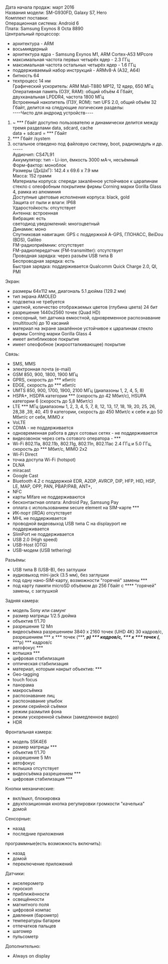 Дата начала продаж: март 2016 <br>
Названия модели: SM-G930FD, Galaxy S7, Hero <br>
Комплект поставки: <br>
Операционная система: Android 6 <br>
Плата: Samsung Exynos 8 Octa 8890 <br>
Центральный процессор:
- архитектура - ARM
- восьмиядерный
- архитектура ядра - Samsung Exynos M1, ARM Cortex-A53 MPcore
- максимальная частота первых четырёх ядер - 2.3 ГГц
- максимальная частота остальных четырёх ядер - 1.6 ГГц
- поддерживаемый набор инструкций - ARMv8-A (A32, A64)
- битность 64
- техпроцесс 14 нм <br>
Графический ускоритель: ARM Mali-T880 MP12, 12 ядер, 650 МГц <br>
Оперативная память (ОЗУ, RAM): общий объём 4 Гбайт, двухканальная LPDDR4, частота 1800 МГц <br>
Встроенный накопитель (ПЗУ, ROM): тип UFS 2.0, общий объём 32 Гбайт, делится на следующие логические разделы: <br>
----Чисто для андроид устройств---- <br>
1. ~ *** Гбайт доступно пользователю и динамически делится между тремя разделами data, sdcard, cache <br>
data + sdcard = *** Гбайт <br>
2. *** Гбайт /system <br>
3. остальное отведено под файловую систему, boot, радиомодуль и др. <br>
----- <br>
Аудиочип: CS47L91 <br>
Аккумулятор: тип - Li-ion, ёмкость 3000 мА·ч, несъёмный <br>
Форм-фактор: моноблок <br>
Размеры (ДхШхГ): 142.4 x 69.6 x 7.9 мм <br>
Масса: 152 грамм <br>
Материалы корпуса: спереди закалённое устойчивое к царапинам стекло с олеофобным покрытием фирмы Corning марки Gorilla Glass 4, рамка из алюминия <br> 
Доступные цветовые исполнения корпуса: black, gold <br>
Защита от пыли и влаги: IP68 <br>
Ударостойкость: отсутствует <br>
Антенна: встроенная <br>
Вибрация: есть <br>
светодиод уведомлений: многоцветный <br>
Динамик: моно <br>
Спутниковая навигация: GPS с поддержкой A-GPS, ГЛОНАСС, BeiDou (BDS), Galileo <br>
FM-радиоприёмник: отсутствует <br>
FM-радиопередатчик (FM-transmitter): отсутствует <br>
Проводная зарядка: через разъём USB типа B <br>
Беспроводная зарядка: есть <br>
Быстрая зарядка: поддерживается Qualcomm Quick Charge 2.0, QI, PMI <br>

Экран:
- размеры 64х112 мм, диагональ 5.1 дюйма (129.2 мм)
- тип экрана AMOLED
- подсветка не требуется
- цветной, количество отображаемых цветов (глубина цвета) 24 бит
- разрешение 1440x2560 точек (Quad HD)
- сенсорный, тип датчика емкостной, одновременное распознавание (multitouch) до 10 касаний
- материал на экране закалённое устойчивое к царапинам стекло фирмы Corning марки Gorilla Glass 4
- имеет антибликовое покрытие
- имеет олеофобное (жироотталкивающее) покрытие 

Связь:
- SMS, MMS
- электронная почта (e-mail)
- GSM 850, 900, 1800, 1900 МГц
- GPRS, скорость до *** кбит/с
- EDGE, скорость до *** кбит/с
- UMTS 850, 900, 1700, 1900, 2100 МГц (диапазоны 1, 2, 4, 5, 8)
- HSPA+, HSDPA категории *** (скорость до 42 Мбит/с), HSUPA категории 6 (скорость до 5,8 Мбит/с) 
- LTE *** МГц (диапазоны 1, 2, 3, 4, 5, 7, 8, 12, 13, 17, 18, 19, 20, 25, 26, 28,38 ,39, 40, 41) 9 категории, скорость до 450 Мбит/с к себе и до 50 Мбит/с от себя, MIMO *x*
- VoLTE
- CDMA - не поддерживается
- одновременная работа в двух сотовых сетях - не поддерживается
- видеозвонок через сеть сотового оператора - ***
- Wi-Fi 802.11a, 802.11b, 802.11g, 802.11n, 802.11ac 2.4 ГГц и 5.0 ГГц, скорость до *** Мбит/с, MIMO 2x2
- Wi-Fi Direct
- точка доступа Wi-Fi (hotspot)
- DLNA
- miracast
- Google Cast
- Bluetooth 4.2 с поддержкой EDR, A2DP, AVRCP, DIP, HFP, HID, HSP, LE, MAP, OPP, PAN, PBAP/PAB, ANT+, 
- NFC 
- карты Mifare не поддерживаются
- бесконтактная оплата: Android Pay, Samsung Pay
- оплата с использованием secure element на SIM-карте ***
- ИК-порт (IRDA) отсутствует
- MHL не поддерживается
- проводной видеовыход USB типа C на displayport не поддерживается
- SlimPort не поддерживается
- USB 2.0 (High speed)
- USB-Host (OTG)
- USB-модем (USB tethering)

Разъёмы:
- USB типа B (USB-B), без заглушки
- аудиовыход mini-jack (3.5 мм), без заглушки
- под одну нано-SIM-карту, возможности "горячей" замены *** 
- под карту памяти microSD объёмом до 256 Гбайт с **** "горячей" замены, с заглушкой

Задняя камера:
- модель Sony или самунг
- размер матрицы 1/2.5 дюйма
- объектив  f/1.70
- разрешение 12 Мп 
- видеосъёмка разрешением 3840 x 2160 точек (UHD 4K) 30 кадров/с, разрешением *** х *** точек (***, ***p) *** кадров/с, *** х *** точек (***, ***p) *** кадров/с
- автофокус ***
- вспышка ***
- цифровая стабилизация 
- оптическая стабилизация 
- материал, которым накрыт объектив: ***
- Geo-tagging
- touch focus
- панорама
- макросъёмка
- распознавание лиц
- распознавание улыбок
- режим серийной съёмки
- режим размытия фона
- режим ускоренной съёмки (замедленное видео)
- HDR

Фронтальная камера:
- модель S5K4E6
- размер матрицы ***
- объектив f/1.70
- разрешение 5 Мп
- автофокус 
- вспышка отсутствует
- видеосъёмка разрешением ***
- цифровая стабилизация ***

Кнопки
механические:
- вкл/выкл, блокировка
- двухпозиционная кнопка регулировки громкости "качелька"
- домой

Сенсорные:
- назад
- последние приложения

программные(есть возможность включить):
- назад
- домой
- переключение приложений

Датчики:
- акселерометр
- гироскоп
- приближённости
- освещённости
- магнитного поля
- цифровой компас
- давления (барометр)
- температуры батареи
- отпечатков пальцев
- шагомер
- пульсометр 

Дополнительно:
- Always on display
